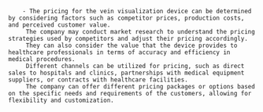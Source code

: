         - The pricing for the vein visualization device can be determined by considering factors such as competitor prices, production costs, and perceived customer value.
         The company may conduct market research to understand the pricing strategies used by competitors and adjust their pricing accordingly.
         They can also consider the value that the device provides to healthcare professionals in terms of accuracy and efficiency in medical procedures.
         Different channels can be utilized for pricing, such as direct sales to hospitals and clinics, partnerships with medical equipment suppliers, or contracts with healthcare facilities.
         The company can offer different pricing packages or options based on the specific needs and requirements of the customers, allowing for flexibility and customization.


